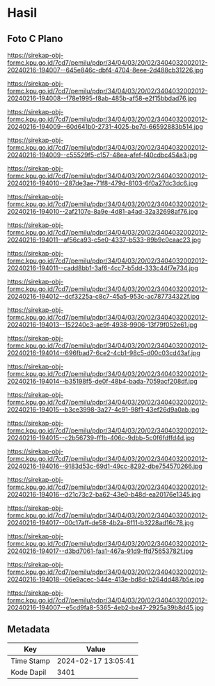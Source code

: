 # Hasil

## Foto C Plano

https://sirekap-obj-formc.kpu.go.id/7cd7/pemilu/pdpr/34/04/03/20/02/3404032002012-20240216-194007--645e846c-dbf4-4704-8eee-2d488cb31226.jpg

https://sirekap-obj-formc.kpu.go.id/7cd7/pemilu/pdpr/34/04/03/20/02/3404032002012-20240216-194008--f78e1995-f8ab-485b-af58-e2f15bbdad76.jpg

https://sirekap-obj-formc.kpu.go.id/7cd7/pemilu/pdpr/34/04/03/20/02/3404032002012-20240216-194009--60d641b0-2731-4025-be7d-66592883b514.jpg

https://sirekap-obj-formc.kpu.go.id/7cd7/pemilu/pdpr/34/04/03/20/02/3404032002012-20240216-194009--c55529f5-c157-48ea-afef-f40cdbc454a3.jpg

https://sirekap-obj-formc.kpu.go.id/7cd7/pemilu/pdpr/34/04/03/20/02/3404032002012-20240216-194010--287de3ae-71f8-479d-8103-6f0a27dc3dc6.jpg

https://sirekap-obj-formc.kpu.go.id/7cd7/pemilu/pdpr/34/04/03/20/02/3404032002012-20240216-194010--2af2107e-8a9e-4d81-a4ad-32a32698af76.jpg

https://sirekap-obj-formc.kpu.go.id/7cd7/pemilu/pdpr/34/04/03/20/02/3404032002012-20240216-194011--af56ca93-c5e0-4337-b533-89b9c0caac23.jpg

https://sirekap-obj-formc.kpu.go.id/7cd7/pemilu/pdpr/34/04/03/20/02/3404032002012-20240216-194011--cadd8bb1-3af6-4cc7-b5dd-333c44f7e734.jpg

https://sirekap-obj-formc.kpu.go.id/7cd7/pemilu/pdpr/34/04/03/20/02/3404032002012-20240216-194012--dcf3225a-c8c7-45a5-953c-ac787734322f.jpg

https://sirekap-obj-formc.kpu.go.id/7cd7/pemilu/pdpr/34/04/03/20/02/3404032002012-20240216-194013--152240c3-ae9f-4938-9906-13f79f052e61.jpg

https://sirekap-obj-formc.kpu.go.id/7cd7/pemilu/pdpr/34/04/03/20/02/3404032002012-20240216-194014--696fbad7-6ce2-4cb1-98c5-d00c03cd43af.jpg

https://sirekap-obj-formc.kpu.go.id/7cd7/pemilu/pdpr/34/04/03/20/02/3404032002012-20240216-194014--b35198f5-de0f-48b4-bada-7059acf208df.jpg

https://sirekap-obj-formc.kpu.go.id/7cd7/pemilu/pdpr/34/04/03/20/02/3404032002012-20240216-194015--b3ce3998-3a27-4c91-98f1-43ef26d9a0ab.jpg

https://sirekap-obj-formc.kpu.go.id/7cd7/pemilu/pdpr/34/04/03/20/02/3404032002012-20240216-194015--c2b56739-ff1b-406c-9dbb-5c0f6fdffd4d.jpg

https://sirekap-obj-formc.kpu.go.id/7cd7/pemilu/pdpr/34/04/03/20/02/3404032002012-20240216-194016--9183d53c-69d1-49cc-8292-dbe754570266.jpg

https://sirekap-obj-formc.kpu.go.id/7cd7/pemilu/pdpr/34/04/03/20/02/3404032002012-20240216-194016--d21c73c2-ba62-43e0-b48d-ea20176e1345.jpg

https://sirekap-obj-formc.kpu.go.id/7cd7/pemilu/pdpr/34/04/03/20/02/3404032002012-20240216-194017--00c17aff-de58-4b2a-8f11-b3228ad16c78.jpg

https://sirekap-obj-formc.kpu.go.id/7cd7/pemilu/pdpr/34/04/03/20/02/3404032002012-20240216-194017--d3bd7061-faa1-467a-91d9-ffd75653782f.jpg

https://sirekap-obj-formc.kpu.go.id/7cd7/pemilu/pdpr/34/04/03/20/02/3404032002012-20240216-194018--06e9acec-544e-413e-bd8d-b264dd487b5e.jpg

https://sirekap-obj-formc.kpu.go.id/7cd7/pemilu/pdpr/34/04/03/20/02/3404032002012-20240216-194007--e5cd9fa8-5365-4eb2-be47-2925a39b8d45.jpg


## Metadata

| Key        | Value               |
| ---------- | ------------------- |
| Time Stamp | 2024-02-17 13:05:41 |
| Kode Dapil | 3401                |



